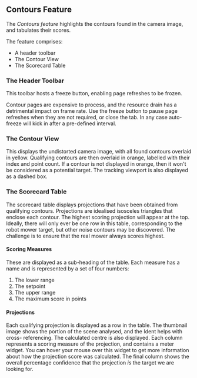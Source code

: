 <h2 id="contours">Contours Feature</h2>

The _Contours feature_ highlights the contours found in the camera image, and
tabulates their scores.

The feature comprises:

  * A header toolbar
  * The Contour View
  * The Scorecard Table

### The Header Toolbar

This toolbar hosts a freeze button, enabling page refreshes to be frozen.  
  
Contour pages are expensive to process, and the resource drain has a
detrimental impact on frame rate. Use the freeze button to pause page
refreshes when they are not required, or close the tab. In any case auto-
freeze will kick in after a pre-defined interval.

### The Contour View

This displays the undistorted camera image, with all found contours overlaid
in yellow. Qualifying contours are then overlaid in orange, labelled with
their index and point count. If a contour is not displayed in orange, then it
won't be considered as a potential target. The tracking viewport is also
displayed as a dashed box.

### The Scorecard Table

The scorecard table displays projections that have been obtained from
qualifying contours. Projections are idealised isosceles triangles that
enclose each contour. The highest scoring projection will appear at the top.
Ideally, there will only ever be one row in this table, corresponding to the
robot mower target, but other noise contours may be discovered. The challenge
is to ensure that the real mower always scores highest.

#### Scoring Measures

These are displayed as a sub-heading of the table. Each measure has a name and
is represented by a set of four numbers:

  1. The lower range
  2. The setpoint
  3. The upper range
  4. The maximum score in points

#### Projections

Each qualifying projection is displayed as a row in the table. The thumbnail
image shows the portion of the scene analysed, and the Ident helps with cross-
referencing. The calculated centre is also displayed. Each column represents a
scoring measure of the projection, and contains a meter widget. You can hover
your mouse over this widget to get more information about how the projection
score was calculated. The final column shows the overall percentage confidence
that the projection _is_ the target we are looking for.

